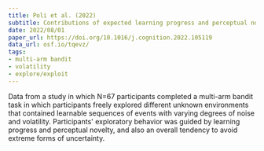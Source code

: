 ```yaml
---
title: Poli et al. (2022)
subtitle: Contributions of expected learning progress and perceptual novelty to curiosity-driven exploration
date: 2022/08/01
paper_url: https://doi.org/10.1016/j.cognition.2022.105119
data_url: osf.io/tqevz/
tags:
- multi-arm bandit
- volatility
- explore/exploit
---
```


Data from a study in which N=67 participants completed a multi-arm bandit task in which participants freely explored different unknown environments that contained learnable sequences of events with varying degrees of noise and volatility. Participants' exploratory behavior was guided by learning progress and perceptual novelty, and also an overall tendency to avoid extreme forms of uncertainty.
